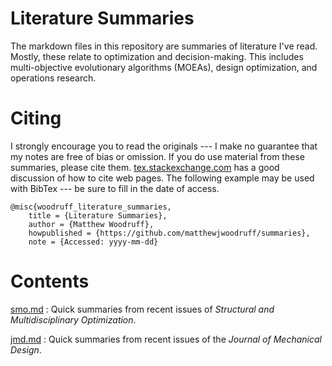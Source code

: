 # Literature Summaries

The markdown files in this repository are summaries of literature I've read.
    Mostly, these relate to optimization and decision-making.
    This includes multi-objective evolutionary algorithms (MOEAs), design optimization, and operations research.

# Citing

I strongly encourage you to read the originals --- I make no guarantee that my notes are free of bias or omission.
If you do use material from these summaries, please cite them.  [tex.stackexchange.com](http://tex.stackexchange.com/questions/3587/how-can-i-use-bibtex-to-cite-a-web-page)
has a good discussion of how to cite web pages.  The following example may be used with BibTex --- be sure to fill in the date of access.

```
@misc{woodruff_literature_summaries,
    title = {Literature Summaries},
    author = {Matthew Woodruff},
    howpublished = {https://github.com/matthewjwoodruff/summaries},
    note = {Accessed: yyyy-mm-dd}
```

# Contents

[smo.md](summaries/smo.md)
: Quick summaries from recent issues of *Structural and Multidisciplinary Optimization*.

[jmd.md](summaries/jmd.md)
: Quick summaries from recent issues of the *Journal of Mechanical Design*.



<!--
vim:ts=4:sw=4:expandtab
-->
